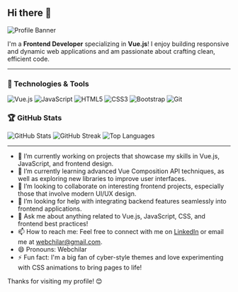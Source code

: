 ## Hi there 👋

![Profile Banner](https://example.com/banner-image.jpg) <!-- Replace with your own banner image URL -->

I'm a **Frontend Developer** specializing in **Vue.js**! I enjoy building responsive and dynamic web applications and am passionate about crafting clean, efficient code.

---

### 🔧 Technologies & Tools
<p align="left">
  <img src="https://img.shields.io/badge/Code-Vue.js-%234FC08D?style=flat&logo=vue.js&logoColor=white" alt="Vue.js" />
  <img src="https://img.shields.io/badge/Code-JavaScript-%23F7DF1E?style=flat&logo=javascript&logoColor=black" alt="JavaScript" />
  <img src="https://img.shields.io/badge/Code-HTML5-%23E34F26?style=flat&logo=html5&logoColor=white" alt="HTML5" />
  <img src="https://img.shields.io/badge/Code-CSS3-%231572B6?style=flat&logo=css3&logoColor=white" alt="CSS3" />
  <img src="https://img.shields.io/badge/Code-Bootstrap-%23563D7C?style=flat&logo=bootstrap&logoColor=white" alt="Bootstrap" />
  <img src="https://img.shields.io/badge/Tool-Git-%23F05032?style=flat&logo=git&logoColor=white" alt="Git" />
</p>

### 🏆 GitHub Stats
<p align="left">
  <img src="https://github-readme-stats.vercel.app/api?username=Webchilar&show_icons=true&theme=radical" alt="GitHub Stats" />
  <img src="https://github-readme-streak-stats.herokuapp.com/?user=Webchilar&theme=radical" alt="GitHub Streak" />
  <img src="https://github-readme-stats.vercel.app/api/top-langs/?username=Webchilar&layout=compact&theme=radical" alt="Top Languages" />
</p>

---

- 🔭 I’m currently working on projects that showcase my skills in Vue.js, JavaScript, and frontend design.
- 🌱 I’m currently learning advanced Vue Composition API techniques, as well as exploring new libraries to improve user interfaces.
- 👯 I’m looking to collaborate on interesting frontend projects, especially those that involve modern UI/UX design.
- 🤔 I’m looking for help with integrating backend features seamlessly into frontend applications.
- 💬 Ask me about anything related to Vue.js, JavaScript, CSS, and frontend best practices!
- 📫 How to reach me: Feel free to connect with me on [LinkedIn](https://www.linkedin.com/in/webchilar-mz-b9b242335) or email me at webchilar@gmail.com.
- 😄 Pronouns: Webchilar
- ⚡ Fun fact: I'm a big fan of cyber-style themes and love experimenting with CSS animations to bring pages to life!

Thanks for visiting my profile! 😊
